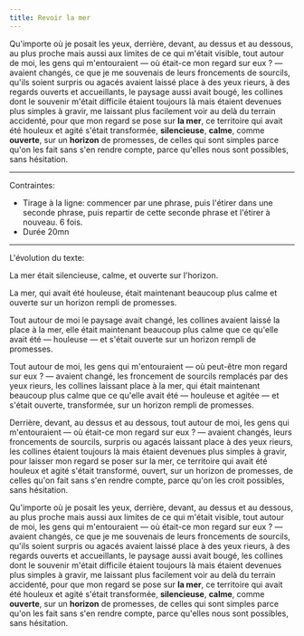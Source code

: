 ```yaml
---
title: Revoir la mer
---
```


Qu'importe où je posait les yeux, derrière, devant, au dessus et au dessous, au plus proche mais aussi aux limites de ce qui m'était visible, tout autour de moi, les gens qui m'entouraient — où était-ce mon regard sur eux ? — avaient changés, ce que je me souvenais de leurs froncements de sourcils, qu'ils soient surpris ou agacés avaient laissé place à des yeux rieurs, à des regards ouverts et accueillants, le paysage aussi avait bougé, les collines dont le souvenir m'était difficile étaient toujours là mais étaient devenues plus simples à gravir, me laissant plus facilement voir au delà du terrain accidenté, pour que mon regard se pose sur **la mer**, ce territoire qui avait été houleux et agité s'était transformée, **silencieuse**, **calme**, comme **ouverte**, sur un **horizon** de promesses, de celles qui sont simples parce qu'on les fait sans s'en rendre compte, parce qu'elles nous sont possibles, sans hésitation.

---

Contraintes:

- Tirage à la ligne: commencer par une phrase, puis l'étirer dans une seconde phrase, puis repartir de cette seconde phrase et l'étirer à nouveau. 6 fois.
- Durée 20mn

---

L'évolution du texte:

La mer était silencieuse, calme, et ouverte sur l'horizon.

La mer, qui avait été houleuse, était maintenant beaucoup plus calme et ouverte sur un horizon rempli de promesses.

Tout autour de moi le paysage avait changé, les collines avaient laissé la place à la mer, elle était maintenant beaucoup plus calme que ce qu'elle avait été — houleuse — et s'était ouverte sur un horizon rempli de promesses.

Tout autour de moi, les gens qui m'entouraient — où peut-être mon regard sur eux ? — avaient changé, les froncement de sourcils remplacés par des yeux rieurs, les collines laissant place à la mer, qui était maintenant beaucoup plus calme que ce qu'elle avait été — houleuse et agitée — et s'était ouverte, transformée, sur un horizon rempli de promesses.

Derrière, devant, au dessus et au dessous, tout autour de moi, les gens qui m'entouraient — où était-ce mon regard sur eux ? — avaient changés, leurs froncements de sourcils, surpris ou agacés laissant place à des yeux rieurs, les collines étaient toujours là mais étaient devenues plus simples à gravir, pour laisser mon regard se poser sur la mer, ce territoire qui avait été houleux et agité s'était transformé, ouvert, sur un horizon de promesses, de celles qu'on fait sans s'en rendre compte, parce qu'on les croit possibles, sans hésitation.

Qu'importe où je posait les yeux, derrière, devant, au dessus et au dessous, au plus proche mais aussi aux limites de ce qui m'était visible, tout autour de moi, les gens qui m'entouraient — où était-ce mon regard sur eux ? — avaient changés, ce que je me souvenais de leurs froncements de sourcils, qu'ils soient surpris ou agacés avaient laissé place à des yeux rieurs, à des regards ouverts et accueillants, le paysage aussi avait bougé, les collines dont le souvenir m'était difficile étaient toujours là mais étaient devenues plus simples à gravir, me laissant plus facilement voir au delà du terrain accidenté, pour que mon regard se pose sur **la mer**, ce territoire qui avait été houleux et agité s'était transformée, **silencieuse**, **calme**, comme **ouverte**, sur un **horizon** de promesses, de celles qui sont simples parce qu'on les fait sans s'en rendre compte, parce qu'elles nous sont possibles, sans hésitation.
